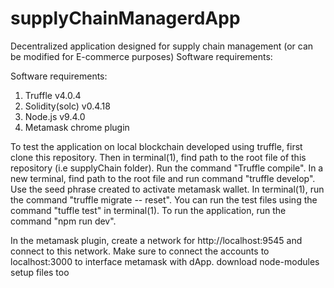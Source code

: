 # supplyChainManagerdApp
Decentralized application designed for supply chain management (or can be modified for E-commerce purposes)
Software requirements:

Software requirements:
1) Truffle v4.0.4
2) Solidity(solc) v0.4.18
3) Node.js v9.4.0
4) Metamask chrome plugin

  To test the application on local blockchain developed using truffle, first clone this repository.
  Then in terminal(1), find path to the root file of this repository (i.e supplyChain folder).
  Run the command "Truffle compile". 
  In a new terminal, find path to the root file and run command "truffle develop". Use the seed phrase created to activate metamask wallet.
  In terminal(1), run the command "truffle migrate -- reset".
  You can run the test files using the command "tuffle test" in terminal(1).
  To run the application, run the command "npm run dev".
  
  In the metamask plugin, create a network for http://localhost:9545 and connect to this network. Make sure to connect the accounts to localhost:3000 to interface metamask with dApp.
download node-modules setup files too 
